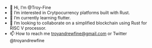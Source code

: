- 👋 Hi, I’m @Troy-Fine
- 👀 I’m interested in Crytpocurrency platforms built with Rust.
- 🌱 I’m currently learning flutter.
- 💞️ I’m looking to collaborate on a simplified blockchain using Rust for RISC V processor.
- 📫 How to reach me troyandrewfine@gmail.com or Twitter @troyandrewfine

<!---
Troy-Fine/Troy-Fine is a ✨ special ✨ repository because its `README.md` (this file) appears on your GitHub profile.
You can click the Preview link to take a look at your changes.
--->
